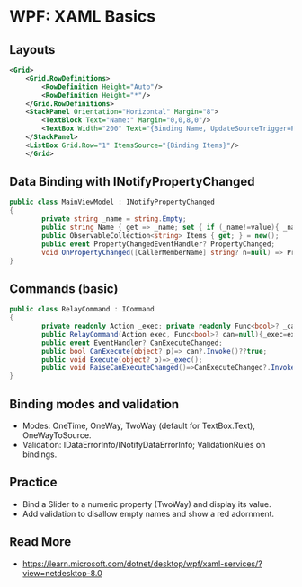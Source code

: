 # WPF: XAML Basics

## Layouts
```xml
<Grid>
	<Grid.RowDefinitions>
		<RowDefinition Height="Auto"/>
		<RowDefinition Height="*"/>
	</Grid.RowDefinitions>
	<StackPanel Orientation="Horizontal" Margin="8">
		<TextBlock Text="Name:" Margin="0,0,8,0"/>
		<TextBox Width="200" Text="{Binding Name, UpdateSourceTrigger=PropertyChanged}"/>
	</StackPanel>
	<ListBox Grid.Row="1" ItemsSource="{Binding Items}"/>
	</Grid>
```

## Data Binding with INotifyPropertyChanged
```csharp
public class MainViewModel : INotifyPropertyChanged
{
		private string _name = string.Empty;
		public string Name { get => _name; set { if (_name!=value){ _name=value; OnPropertyChanged(); } } }
		public ObservableCollection<string> Items { get; } = new();
		public event PropertyChangedEventHandler? PropertyChanged;
		void OnPropertyChanged([CallerMemberName] string? n=null) => PropertyChanged?.Invoke(this, new PropertyChangedEventArgs(n));
}
```

## Commands (basic)
```csharp
public class RelayCommand : ICommand
{
		private readonly Action _exec; private readonly Func<bool>? _can;
		public RelayCommand(Action exec, Func<bool>? can=null){_exec=exec;_can=can;}
		public event EventHandler? CanExecuteChanged;
		public bool CanExecute(object? p)=>_can?.Invoke()??true;
		public void Execute(object? p)=>_exec();
		public void RaiseCanExecuteChanged()=>CanExecuteChanged?.Invoke(this, EventArgs.Empty);
}
```

## Binding modes and validation
- Modes: OneTime, OneWay, TwoWay (default for TextBox.Text), OneWayToSource.
- Validation: IDataErrorInfo/INotifyDataErrorInfo; ValidationRules on bindings.

## Practice
- Bind a Slider to a numeric property (TwoWay) and display its value.
- Add validation to disallow empty names and show a red adornment.

## Read More
- https://learn.microsoft.com/dotnet/desktop/wpf/xaml-services/?view=netdesktop-8.0
